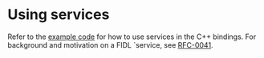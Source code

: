 # Using services

Refer to the [example code][code] for how to use services in the C++ bindings.
For background and motivation on a FIDL `service, see [RFC-0041].

[code]: /examples/fidl/cpp/services
[RFC-0041]: /docs/contribute/governance/rfcs/0041_unifying_services_devices.md
